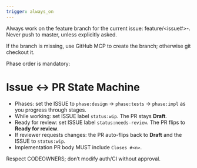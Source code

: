 ```yaml
---
trigger: always_on
---
```


Always work on the feature branch for the current issue: feature/<issue#>-<kebab-title>. Never push to master, unless explicitly asked.

If the branch is missing, use GitHub MCP to create the branch; otherwise git checkout it.

Phase order is mandatory:

# Issue ↔ PR State Machine
- Phases: set the ISSUE to `phase:design` → `phase:tests` → `phase:impl` as you progress through stages.
- While working: set ISSUE label `status:wip`. The PR stays **Draft**.
- Ready for review: set ISSUE label `status:needs-review`. The PR flips to **Ready for review**.
- If reviewer requests changes: the PR auto-flips back to **Draft** and the ISSUE to `status:wip`.
- Implementation PR body MUST include `Closes #<n>`.


Respect CODEOWNERS; don’t modify auth/CI without approval.